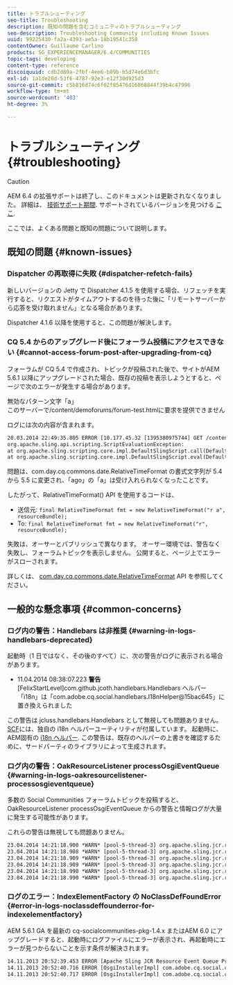 ```yaml
---
title: トラブルシューティング
seo-title: Troubleshooting
description: 既知の問題を含むコミュニティのトラブルシューティング
seo-description: Troubleshooting Community including Known Issues
uuid: 99225430-fa2a-4393-ae5a-18b19541c358
contentOwner: Guillaume Carlino
products: SG_EXPERIENCEMANAGER/6.4/COMMUNITIES
topic-tags: developing
content-type: reference
discoiquuid: cdb2d80a-2fbf-4ee6-b89b-b5d74e6d3bfc
exl-id: 1a1de20d-53f6-4787-92e3-e12f30d925d3
source-git-commit: c5b816d74c6f02f85476d16868844f39b4c47996
workflow-type: tm+mt
source-wordcount: '403'
ht-degree: 3%

---
```


# トラブルシューティング {#troubleshooting}

>[!CAUTION]
>
>AEM 6.4 の拡張サポートは終了し、このドキュメントは更新されなくなりました。 詳細は、 [技術サポート期間](https://helpx.adobe.com/jp/support/programs/eol-matrix.html). サポートされているバージョンを見つける [ここ](https://experienceleague.adobe.com/docs/?lang=ja).

ここでは、よくある問題と既知の問題について説明します。

## 既知の問題 {#known-issues}

### Dispatcher の再取得に失敗 {#dispatcher-refetch-fails}

新しいバージョンの Jetty で Dispatcher 4.1.5 を使用する場合、リフェッチを実行すると、リクエストがタイムアウトするのを待った後に「リモートサーバーから応答を受け取れません」となる場合があります。

Dispatcher 4.1.6 以降を使用すると、この問題が解決します。

### CQ 5.4 からのアップグレード後にフォーラム投稿にアクセスできない {#cannot-access-forum-post-after-upgrading-from-cq}

フォーラムが CQ 5.4 で作成され、トピックが投稿された後で、サイトがAEM 5.6.1 以降にアップグレードされた場合、既存の投稿を表示しようとすると、ページで次のエラーが発生する場合があります。

無効なパターン文字「a」\
このサーバーで/content/demoforums/forum-test.htmlに要求を提供できません

ログには次の内容が含まれます。

```xml
20.03.2014 22:49:35.805 ERROR [10.177.45.32 [1395380975744] GET /content/demoforums/forum-test.html HTTP/1.1] com.day.cq.wcm.tags.IncludeTag Error while executing script content.jsp
org.apache.sling.api.scripting.ScriptEvaluationException: 
at org.apache.sling.scripting.core.impl.DefaultSlingScript.call(DefaultSlingScript.java:388)
at org.apache.sling.scripting.core.impl.DefaultSlingScript.eval(DefaultSlingScript.java:171)
```

問題は、com.day.cq.commons.date.RelativeTimeFormat の書式文字列が 5.4 から 5.5 に変更され、「ago」の「a」は受け入れられなくなったことです。

したがって、RelativeTimeFormat() API を使用するコードは、

* 送信元: `final RelativeTimeFormat fmt = new RelativeTimeFormat("r a", resourceBundle);`
* To: `final RelativeTimeFormat fmt = new RelativeTimeFormat("r", resourceBundle);`

失敗は、オーサーとパブリッシュで異なります。 オーサー環境では、警告なく失敗し、フォーラムトピックを表示しません。 公開すると、ページ上でエラーがスローされます。

詳しくは、 [com.day.cq.commons.date.RelativeTimeFormat](https://helpx.adobe.com/experience-manager/6-5/sites/developing/using/reference-materials/javadoc/com/day/cq/commons/date/RelativeTimeFormat.html) API を参照してください。

## 一般的な懸念事項 {#common-concerns}

### ログ内の警告：Handlebars は非推奨 {#warning-in-logs-handlebars-deprecated}

起動時（1 日ではなく、その後のすべて）に、次の警告がログに表示される場合があります。

* 11.04.2014 08:38:07.223 **警告** [FelixStartLevel]com.github.jcoth.handlebars.Handlebars ヘルパー「i18n」は「com.adobe.cq.social.handlebars.I18nHelper@15bac645」に置き換えられました

この警告は jcluss.handlebars.Handlebars として無視しても問題ありません。 [SCF](scf.md#handlebarsjavascripttemplatinglanguage)には、独自の i18n ヘルパーユーティリティが付属しています。 起動時に、AEM固有の [i18n ヘルパー](handlebars-helpers.md#i-n). この警告は、既存のヘルパーの上書きを確認するために、サードパーティのライブラリによって生成されます。

### ログ内の警告：OakResourceListener processOsgiEventQueue {#warning-in-logs-oakresourcelistener-processosgieventqueue}

多数の Social Communities フォーラムトピックを投稿すると、OakResourceListener processOsgiEventQueue からの警告と情報ログが大量に発生する可能性があります。

これらの警告は無視しても問題ありません。

```xml
23.04.2014 14:21:18.900 *WARN* [pool-5-thread-3] org.apache.sling.jcr.resource.internal.OakResourceListener processOsgiEventQueue: Resource at /var/search-collections/ugc-sc/_m.frq/jcr:content not found, which is not expected for an added or modified node
23.04.2014 14:21:18.908 *WARN* [pool-5-thread-3] org.apache.sling.jcr.resource.internal.OakResourceListener processOsgiEventQueue: Resource at /var/search-collections/ugc-sc/_m.prx/jcr:content not found, which is not expected for an added or modified node
23.04.2014 14:21:18.909 *WARN* [pool-5-thread-3] org.apache.sling.jcr.resource.internal.OakResourceListener processOsgiEventQueue: Resource at /var/replication/data/1f799fb4-0aeb-4660-aadb-705657f16048/67/67699ab5-9d57-4c79-a755-2727ba9e6452/jcr:content not found, which is not expected for an added or modified node
23.04.2014 14:21:18.909 *WARN* [pool-5-thread-3] org.apache.sling.jcr.resource.internal.OakResourceListener processOsgiEventQueue: Resource at /var/replication/data/1f799fb4-0aeb-4660-aadb-705657f16048/67/67699ab5-9d57-4c79-a755-2727ba9e6452/jcr:content not found, which is not expected for an added or modified node
23.04.2014 14:21:18.990 *WARN* [pool-5-thread-3] org.apache.sling.jcr.resource.internal.OakResourceListener processOsgiEventQueue: Resource at /var/replication/data/1f799fb4-0aeb-4660-aadb-705657f16048/b9/b91f1690-87e8-41d8-a78e-cd2259f837c8/jcr:content not found, which is not expected for an added or modified node
23.04.2014 14:21:18.990 *WARN* [pool-5-thread-3] org.apache.sling.jcr.resource.internal.OakResourceListener processOsgiEventQueue: Resource at /var/replication/data/1f799fb4-0aeb-4660-aadb-705657f16048/b9/b91f1690-87e8-41d8-a78e-cd2259f837c8/jcr:content not found, which is not expected for an added or modified node
```

### ログのエラー：IndexElementFactory の NoClassDefFoundError {#error-in-logs-noclassdeffounderror-for-indexelementfactory}

AEM 5.6.1 GA を最新の cq-socialcommunities-pkg-1.4.x またはAEM 6.0 にアップグレードすると、起動時にログファイルにエラーが表示され、再起動時にエラーが見つからないことを示す条件が解決されます。

```xml
14.11.2013 20:52:39.453 ERROR [Apache Sling JCR Resource Event Queue Processor for path '/'] com.adobe.cq.social.storage.index.impl.IndexService Error occurred while processing event java.util.ConcurrentModificationException
14.11.2013 20:52:40.716 ERROR [OsgiInstallerImpl] com.adobe.cq.social.cq-social-commons [CommentListProvider] Error during instantiation of the implementation object (java.lang.NoClassDefFoundError: com/adobe/cq/social/storage/index/IndexElementFactory) java.lang.NoClassDefFoundError: com/adobe/cq/social/storage/index/IndexElementFactory
14.11.2013 20:52:40.717 ERROR [OsgiInstallerImpl] com.adobe.cq.social.cq-social-commons [CommentListProvider] Failed creating the component instance; see log for reason
```
